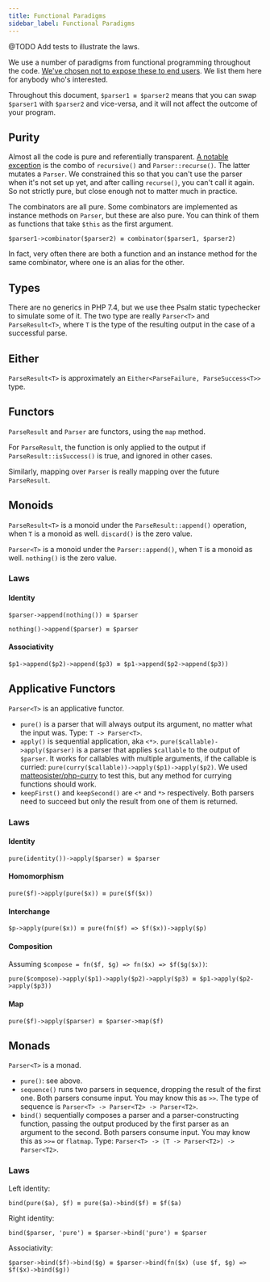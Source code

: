 ```yaml
---
title: Functional Paradigms
sidebar_label: Functional Paradigms
---
```


@TODO Add tests to illustrate the laws.

We use a number of paradigms from functional programming throughout the code. [We've chosen not to expose these to end users](design_goals.md). We list them here for anybody who's interested. 

Throughout this document, `$parser1 ≡ $parser2` means that you can swap `$parser1` with `$parser2` and vice-versa, and it will not affect the outcome of your program.

## Purity

Almost all the code is pure and referentially transparent. [A notable exception](recursion.md) is the combo of `recursive()` and `Parser::recurse()`. The latter mutates a `Parser`. We constrained this so that you can't use the parser when it's not set up yet, and after calling `recurse()`, you can't call it again. So not strictly pure, but close enough not to matter much in practice.

The combinators are all pure. Some combinators are implemented as instance methods on `Parser`, but these are also pure. You can think of them as functions that take `$this` as the first argument.

`$parser1->combinator($parser2) ≡ combinator($parser1, $parser2)`

In fact, very often there are both a function and an instance method for the same combinator, where one is an alias for the other.

## Types

There are no generics in PHP 7.4, but we use thee Psalm static typechecker to simulate some of it. The two type are really `Parser<T>` and `ParseResult<T>`, where `T` is the type of the resulting output in the case of a successful parse. 

## Either

`ParseResult<T>` is approximately an `Either<ParseFailure, ParseSuccess<T>>` type.  

## Functors

`ParseResult` and `Parser` are functors, using the `map` method. 

For `ParseResult`, the function is only applied to the output if `ParseResult::isSuccess()` is true, and ignored in other cases. 

Similarly, mapping over `Parser` is really mapping over the future `ParseResult`. 

## Monoids

`ParseResult<T>` is a monoid under the `ParseResult::append()` operation, when `T` is a monoid as well. `discard()` is the zero value.

`Parser<T>` is a monoid under the `Parser::append()`, when `T` is a monoid as well. `nothing()` is the zero value. 

### Laws


#### Identity

`$parser->append(nothing()) ≡ $parser`

`nothing()->append($parser) ≡ $parser`

#### Associativity

`$p1->append($p2)->append($p3) ≡ $p1->append($p2->append($p3))`

## Applicative Functors

`Parser<T>` is an applicative functor.

- `pure()` is a parser that will always output its argument, no matter what the input was. Type: `T -> Parser<T>`.
- `apply()` is sequential application, aka `<*>`. `pure($callable)->apply($parser)` is a parser that applies `$callable` to the output of `$parser`. It works for callables with multiple arguments, if the callable is curried: `pure(curry($callable))->apply($p1)->apply($p2)`. We used [matteosister/php-curry](https://github.com/matteosister/php-curry) to test this, but any method for currying functions should work.
- `keepFirst()` and `keepSecond()` are `<*` and `*>` respectively. Both parsers need to succeed but only the result from one of them is returned.

### Laws

#### Identity

`pure(identity())->apply($parser) ≡ $parser`

#### Homomorphism

`pure($f)->apply(pure($x)) ≡ pure($f($x))`

#### Interchange

`$p->apply(pure($x)) ≡ pure(fn($f) => $f($x))->apply($p)`

#### Composition

Assuming `$compose = fn($f, $g) => fn($x) => $f($g($x))`:  

`pure($compose)->apply($p1)->apply($p2)->apply($p3) ≡ $p1->apply($p2->apply($p3))` 

#### Map

`pure($f)->apply($parser) ≡ $parser->map($f)`

## Monads

`Parser<T>` is a monad. 

- `pure()`: see above.
- `sequence()` runs two parsers in sequence, dropping the result of the first one. Both parsers consume input. You may know this as `>>`. The type of sequence is `Parser<T> -> Parser<T2> -> Parser<T2>`.
- `bind()` sequentially composes a parser and a parser-constructing function, passing the output produced by the first parser as an argument to the second.  Both parsers consume input. You may know this as `>>=` or `flatmap`. Type: `Parser<T> -> (T -> Parser<T2>) -> Parser<T2>`.


### Laws

Left identity: 

`bind(pure($a), $f) ≡ pure($a)->bind($f) ≡ $f($a)` 

Right identity: 

`bind($parser, 'pure') ≡ $parser->bind('pure') ≡ $parser`	

Associativity:

`$parser->bind($f)->bind($g) ≡ $parser->bind(fn($x) (use $f, $g) => $f($x)->bind($g))`
